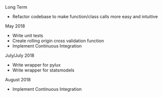 Long Term
* Refactor codebase to make function/class calls more easy and intuitive

May 2018
* Write unit tests
* Create rolling origin cross validation function
* Implement Continuous Integration

July/July 2018
* Write wrapper for pylux
* Write wrapper for statsmodels

August 2018
* Implement Continuous Integration

